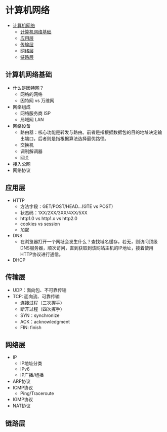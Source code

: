 # 计算机网络

- [计算机网络](#计算机网络)
  - [计算机网络基础](#计算机网络基础)
  - [应用层](#应用层)
  - [传输层](#传输层)
  - [网络层](#网络层)
  - [链路层](#链路层)

## 计算机网络基础

- 什么是因特网？
  - 网络的网络
  - 因特网 vs 万维网
- 网络组成
  - 网络服务商 ISP
  - 局域网 LAN
- 网络设备
  - 路由器：核心功能是转发与路由。前者是指根据数据包的目的地址决定输出端口，后者则是指根据算法选择最优路径。
  - 交换机
  - 调制解调器
  - 网关
- 接入公网
- 网络协议

## 应用层

- HTTP
  - 方法字段：GET/POST/HEAD...(GTE vs POST)
  - 状态码：1XX/2XX/3XX/4XX/5XX
  - http1.0 vs http1.x vs http2.0
  - cookies vs session
  - 加密
- DNS
  - 在浏览器打开一个网址会发生什么？查找域名缓存，若无，则访问顶级DNS服务器，顺次访问，直到获取到该网站主机的IP地址，接着使用HTTP协议进行通信。
- DHCP

## 传输层

- UDP：面向包、不可靠传输
- TCP: 面向流、可靠传输
  - 连接过程（三次握手）
  - 断开过程（四次挥手）
  - SYN：synchronize
  - ACK：acknowledgment
  - FIN: finish

## 网络层

- IP
  - IP地址分类
  - IPv6
  - IP广播/组播
- ARP协议
- ICMP协议
  - Ping/Traceroute
- IGMP协议
- NAT协议

## 链路层
